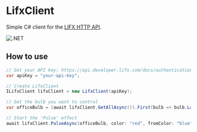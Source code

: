 # LifxClient

Simple C# client for the [LIFX HTTP API](https://api.developer.lifx.com/docs/).

![.NET](https://github.com/JessenMorten/LifxClient/workflows/.NET/badge.svg)

## How to use

```cs
// Get your API key: https://api.developer.lifx.com/docs/authentication
var apiKey = "your-api-key";

// Create LifxClient
ILifxClient lifxClient = new LifxClient(apiKey);

// Get the bulb you want to control
var officeBulb = (await lifxClient.GetAllAsync()).First(bulb => bulb.Label == "Office");

// Start the 'Pulse' effect
await lifxClient.PulseAsync(officeBulb, color: "red", fromColor: "blue", cycles: 5, period: 1);
```
